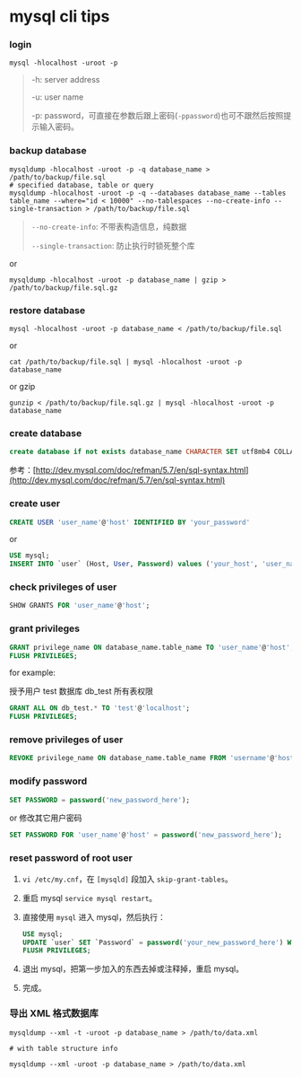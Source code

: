 # mysql cli tips

### login

```shell
mysql -hlocalhost -uroot -p
```

> -h: server address
>
> -u: user name
>
> -p: password，可直接在参数后跟上密码(`-ppassword`)也可不跟然后按照提示输入密码。

### backup database

```shell
mysqldump -hlocalhost -uroot -p -q database_name > /path/to/backup/file.sql
# specified database, table or query
mysqldump -hlocalhost -uroot -p -q --databases database_name --tables table_name --where="id < 10000" --no-tablespaces --no-create-info --single-transaction > /path/to/backup/file.sql
```

> `--no-create-info`: 不带表构造信息，纯数据
>
> `--single-transaction`: 防止执行时锁死整个库

or 

```shell
mysqldump -hlocalhost -uroot -p database_name | gzip > /path/to/backup/file.sql.gz
```

### restore database

```shell
mysql -hlocalhost -uroot -p database_name < /path/to/backup/file.sql
```

or

```shell
cat /path/to/backup/file.sql | mysql -hlocalhost -uroot -p database_name
```

or gzip

```shell
gunzip < /path/to/backup/file.sql.gz | mysql -hlocalhost -uroot -p database_name
```

### create database

```sql
create database if not exists database_name CHARACTER SET utf8mb4 COLLATE utf8mb4_general_ci
```

参考：[http://dev.mysql.com/doc/refman/5.7/en/sql-syntax.html](http://dev.mysql.com/doc/refman/5.7/en/sql-syntax.html) 

### create user

```sql
CREATE USER 'user_name'@'host' IDENTIFIED BY 'your_password'
```

or

```sql
USE mysql;
INSERT INTO `user` (Host, User, Password) values ('your_host', 'user_name', password('your_password'));
```

### check privileges of user

```sql
SHOW GRANTS FOR 'user_name'@'host';
```

### grant privileges

```sql
GRANT privilege_name ON database_name.table_name TO 'user_name'@'host';
FLUSH PRIVILEGES;
```

for example: 

授予用户 test 数据库 db_test 所有表权限

```sql
GRANT ALL ON db_test.* TO 'test'@'localhost';
FLUSH PRIVILEGES;
```

### remove privileges of user

```sql
REVOKE privilege_name ON database_name.table_name FROM 'username'@'host';
```

### modify password

```sql
SET PASSWORD = password('new_password_here');
```

or 修改其它用户密码

```sql
SET PASSWORD FOR 'user_name'@'host' = password('new_password_here');
```

### reset password of root user

1. `vi /etc/my.cnf`，在 `[mysqld]` 段加入 `skip-grant-tables`。

2. 重启 mysql `service mysql restart`。

3. 直接使用 `mysql` 进入 mysql，然后执行：

	```sql
	USE mysql;
	UPDATE `user` SET `Password` = password('your_new_password_here') WHERE `User` = 'root';
	FLUSH PRIVILEGES;
	```

4. 退出 mysql，把第一步加入的东西去掉或注释掉，重启 mysql。

5. 完成。

### 导出 XML 格式数据库

```shell
mysqldump --xml -t -uroot -p database_name > /path/to/data.xml

# with table structure info

mysqldump --xml -uroot -p database_name > /path/to/data.xml
```
